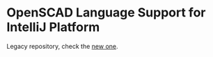 # OpenSCAD Language Support for IntelliJ Platform

Legacy repository, check the [new one](https://github.com/ldenisey/idea-openscad).